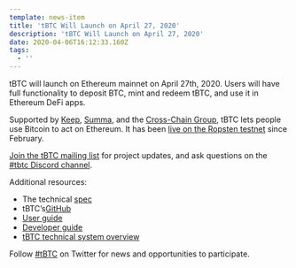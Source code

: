 ```yaml
---
template: news-item
title: 'tBTC Will Launch on April 27, 2020'
description: 'tBTC Will Launch on April 27, 2020'
date: 2020-04-06T16:12:33.160Z
tags:
  - ''
---
```

tBTC will launch on Ethereum mainnet on April 27th, 2020. Users will have full functionality to deposit BTC, mint and redeem tBTC, and use it in Ethereum DeFi apps.

Supported by [Keep](http://keep.network), [Summa](https://summa.one/), and the [Cross-Chain Group](https://www.crosschain.group/), tBTC lets people use Bitcoin to act on Ethereum. It has been [live on the Ropsten testnet](https://tbtc.network/news/2020-02-14-ropsten) since February.

[Join the tBTC mailing list](https://tbtc.network/#mailing-list) for project updates, and ask questions on the [\#tbtc Discord channel](https://chat.tbtc.network).

Additional resources:

* The technical [spec](http://docs.keep.network/tbtc/index.pdf)
* tBTC’s[GitHub](https://github.com/keep-network/tbtc)
* [User guide](https://tbtc.network/developers/how-to-use-the-tbtc-dapp)
* [Developer guide](https://tbtc.network/developers/how-to-integrate-tbtc-into-your-defi-dapp)
* [tBTC technical system overview](https://tbtc.network/developers/tbtc-technical-system-overview)

Follow [#tBTC](https://twitter.com/hashtag/tBTC) on Twitter for news and
opportunities to participate.
